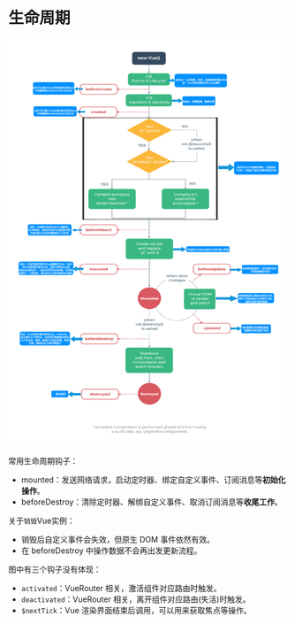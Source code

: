 # 生命周期

![Vue生命周期](./images/Vue生命周期.png)

常用生命周期钩子：

- mounted：发送网络请求，启动定时器、绑定自定义事件、订阅消息等**初始化操作**。
- beforeDestroy：清除定时器、解绑自定义事件、取消订阅消息等**收尾工作**。

关于`销毁`Vue实例：

- 销毁后自定义事件会失效，但原生 DOM 事件依然有效。
- 在 beforeDestroy 中操作数据不会再出发更新流程。

图中有三个钩子没有体现：

- `activated`：VueRouter 相关，激活组件对应路由时触发。
- `deactivated`：VueRouter 相关，离开组件对应路由(失活)时触发。
- `$nextTick`：Vue 渲染界面结束后调用，可以用来获取焦点等操作。
